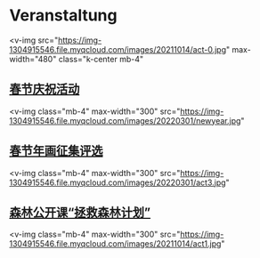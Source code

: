 # Veranstaltung

<v-img
  src="https://img-1304915546.file.myqcloud.com/images/20211014/act-0.jpg"
  max-width="480"
  class="k-center mb-4"
></v-img>

## [春节庆祝活动](/de/blogs/202202011200)

<v-img
  class="mb-4"
  max-width="300"
  src="https://img-1304915546.file.myqcloud.com/images/20220301/newyear.jpg"
></v-img>

## [春节年画征集评选](/de/blogs/202202011000)

<v-img
  class="mb-4"
  max-width="300"
  src="https://img-1304915546.file.myqcloud.com/images/20220301/act3.jpg"
></v-img>

## [森林公开课“拯救森林计划”](/de/blogs/202108072200)

<v-img
  class="mb-4"
  max-width="300"
  src="https://img-1304915546.file.myqcloud.com/images/20211014/act1.jpg"
></v-img>
